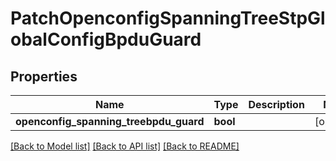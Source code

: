 # PatchOpenconfigSpanningTreeStpGlobalConfigBpduGuard

## Properties
Name | Type | Description | Notes
------------ | ------------- | ------------- | -------------
**openconfig_spanning_treebpdu_guard** | **bool** |  | [optional] 

[[Back to Model list]](../README.md#documentation-for-models) [[Back to API list]](../README.md#documentation-for-api-endpoints) [[Back to README]](../README.md)


